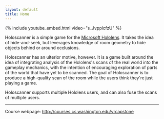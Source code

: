 ```yaml
---
layout: default
title: Home
---
```


{% include youtube_embed.html video="s_JvpplcfzU" %}

Holoscanner is a simple game for the [Microsoft Hololens](https://www.microsoft.com/microsoft-hololens/en-us). It takes the idea of hide-and-seek, but leverages knowledge of room geometry to hide objects behind or around occlusions.

Holoscanner has an ulterior motive, however. It is a game built around the idea of integrating analysis of the Hololens's scans of the real world into the gameplay mechanics, with the intention of encouraging exploration of parts of the world that have yet to be scanned. The goal of Holoscanner is to produce a high-quality scan of the room while the users think they're just playing a game. 

Holoscanner supports multiple Hololens users, and can also fuse the scans of multiple users.

---

Course webpage: <http://courses.cs.washington.edu/vrcapstone>
